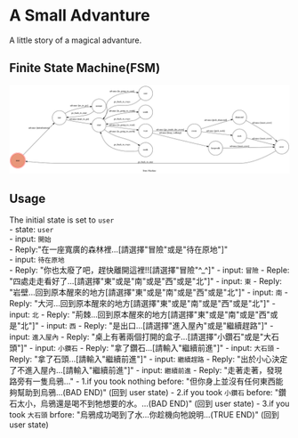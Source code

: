 # A Small Advanture
A little story of a magical advanture.
## Finite State Machine(FSM)
![fsm](https://github.com/shaohey0930/computation_theory_project/blob/master/fsm.png)
## Usage
The initial state is set to `user`  
    - state: `user`  
        - input: `開始`  
            - Reply:"在一座寬廣的森林裡...[請選擇"冒險"或是"待在原地"]"  
            - input: `待在原地`  
                - Reply: "你也太廢了吧，趕快離開這裡!![請選擇"冒險"^_^]"
            - input: `冒險`
                - Reple: "四處走走看好了...[請選擇"東"或是"南"或是"西"或是"北"]"
                - input: `東`
                    - Reply: "岩壁...回到原本醒來的地方[請選擇"東"或是"南"或是"西"或是"北"]"
                - input: `南`
                    - Reply: "大河...回到原本醒來的地方[請選擇"東"或是"南"或是"西"或是"北"]"
                - input: `北`
                    - Reply: "荊棘...回到原本醒來的地方[請選擇"東"或是"南"或是"西"或是"北"]"
                - input: `西`
                    - Reply: "是出口...[請選擇"進入屋內"或是"繼續趕路"]"
                    - input: `進入屋內`
                        - Reply: "桌上有著兩個打開的盒子...[請選擇"小鑽石"或是"大石頭"]"
                        - input: `小鑽石`
                            - Reply: "拿了鑽石...[請輸入"繼續前進"]"
                        - input: `大石頭`
                            - Reply: "拿了石頭...[請輸入"繼續前進"]"
                    - input: `繼續趕路`
                        - Reply: "出於小心決定了不進入屋內...[請輸入"繼續前進"]"
                            - input: `繼續前進`
                                - Reply: "走著走著，發現路旁有一隻烏鴉..."
                                - 1.if you took nothing before: "但你身上並沒有任何東西能夠幫助到烏鴉...(BAD END)" (回到 user state)
                                - 2.if you took `小鑽石` before: "鑽石太小，烏鴉還是喝不到牠想要的水。...(BAD END)" (回到 user state)
                                - 3.if you took `大石頭` brfore: "烏鴉成功喝到了水...你趁機向牠說明...(TRUE END)" (回到 user state)
                        